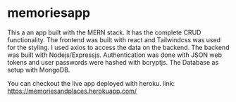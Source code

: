 # memoriesapp
This a an app built with the MERN stack. It has the complete CRUD functionality. The frontend was built with react and Tailwindcss was used for the styling. I used axios to access the  data on the backend.
The backend was built with Nodejs/Expressjs.
Authentication was done with JSON web tokens and user passwords were hashed with bcryptjs.
The Database as setup with MongoDB.

You can checkout the live app deployed with heroku. link: https://memoriesandplaces.herokuapp.com/
